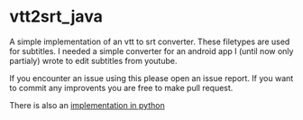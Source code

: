 # vtt2srt_java
A simple implementation of an vtt to srt converter. These filetypes are used for subtitles. I needed a simple converter for an android app I (until now only partialy) wrote to edit subtitles from youtube.

If you encounter an issue using this please open an issue report.
If you want to commit any improvents you are free to make pull request.

There is also an [implementation in python](https://github.com/john2ksonn/vtt2srt_python)
